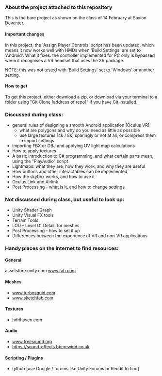 ### About the project attached to this repository
This is the bare project as shown on the class of 14 February at Saxion Deventer. 

#### Important changes
In this project, the 'Assign Player Controls' script has been updated, which means it now works well with HMDs when 'Build Settings' are set to 'Android'.
What it fixes: the controller implemented for PC only is bypassed when it recognises a VR headset that uses the XR package.

NOTE: this was not tested with 'Build Settings' set to 'Windows' or another setting.

#### How to get
To get this project, either download a zip, or download via your terminal to a folder using "Git Clone [address of repo]" if you have Git installed.

### Discussed during class:
- general rules of designing a smooth Android application [Oculus VR]
  - what are polygons and why do you need as little as possible
  - use large textures [4k / 8k] sparingly or not at all, or compress them in import settings
- importing FBX or OBJ and applying UV light map calculations
- How to apply textures
- A basic introduction to C# programming, and what certain parts mean, using the "PlayAudio" script
- Lightmaps: what they are, how they work, and why they are useful
- How buttons and other interactables can be implemented
- How the skybox works, and how to use it
- Oculus Link and Airlink
- Post Processing - what is it, and how to change settings

### Not discussed during class, but useful to look up:
- Unity Shader Graph
- Unity Visual FX tools
- Terrain Tools
- LOD - Level Of Detail, for meshes
- Post Processing - how to set it up
- Differences between the experience of VR and non-VR applications

### Handy places on the internet to find resources:

#### General
assetstore.unity.com
www.fab.com

#### Meshes
- www.turbosquid.com
- www.sketchfab.com

#### Textures
- hdrihaven.com

#### Audio
- www.freesound.org
- https://sound-effects.bbcrewind.co.uk

#### Scripting / Plugins
- github [use Google / forums like Unity Forums or Reddit to find]
